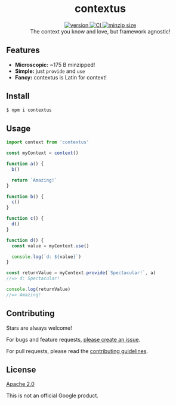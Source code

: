 <h1 align="center">
  contextus
</h1>

<div align="center">
  <a href="https://npmjs.org/package/contextus">
    <img src="https://badgen.now.sh/npm/v/contextus" alt="version" />
  </a>
  <a href="https://github.com/TomerAberbach/contextus/actions">
    <img src="https://github.com/TomerAberbach/contextus/workflows/CI/badge.svg" alt="CI" />
  </a>
  <a href="https://bundlephobia.com/result?p=contextus">
    <img src="https://badgen.net/bundlephobia/minzip/contextus" alt="minzip size" />
  </a>
</div>

<div align="center">
  The context you know and love, but framework agnostic!
</div>

## Features

- **Microscopic:** ~175 B minzipped!
- **Simple:** just `provide` and `use`
- **Fancy:** contextus is Latin for context!

## Install

```sh
$ npm i contextus
```

## Usage

```js
import context from 'contextus'

const myContext = context()

function a() {
  b()

  return `Amazing!`
}

function b() {
  c()
}

function c() {
  d()
}

function d() {
  const value = myContext.use()

  console.log(`d: ${value}`)
}

const returnValue = myContext.provide(`Spectacular!`, a)
//=> d: Spectacular!

console.log(returnValue)
//=> Amazing!
```

## Contributing

Stars are always welcome!

For bugs and feature requests,
[please create an issue](https://github.com/TomerAberbach/contextus/issues/new).

For pull requests, please read the
[contributing guidelines](https://github.com/TomerAberbach/contextus/blob/master/contributing.md).

## License

[Apache 2.0](https://github.com/TomerAberbach/contextus/blob/master/license)

This is not an official Google product.
